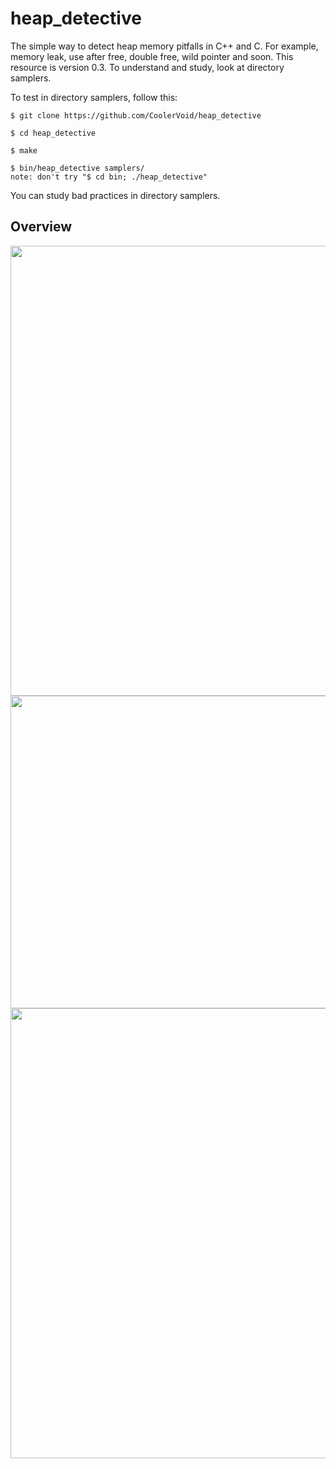 # heap_detective
The simple way to detect heap memory pitfalls in C++ and C.
For example, memory leak, use after free, double free, wild pointer and soon.
This resource is version 0.3. To understand and study, look at directory samplers.

To test in directory samplers, follow this:
```
$ git clone https://github.com/CoolerVoid/heap_detective

$ cd heap_detective

$ make

$ bin/heap_detective samplers/   
note: don't try "$ cd bin; ./heap_detective"
```
You can study bad practices in directory samplers.

## Overview
<img align="center" width="840" height="720" src="https://github.com/CoolerVoid/heap_detective/blob/master/doc/screen4.png">
<img align="center" width="840" height="500" src="https://github.com/CoolerVoid/heap_detective/blob/master/doc/Screenshot_21.png">
<img align="center" width="840" height="720" src="https://github.com/CoolerVoid/heap_detective/blob/master/doc/Screenshot_20.png">



